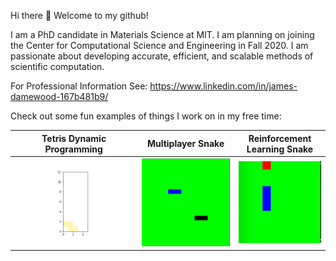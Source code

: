Hi there 👋 Welcome to my github! 

I am a PhD candidate in Materials Science at MIT. I am planning on joining the Center for Computational Science and Engineering in Fall 2020. I am passionate about developing accurate, efficient, and scalable methods of scientific computation.
<!--
**James-Damewood/James-Damewood** is a ✨ _special_ ✨ repository because its `README.md` (this file) appears on your GitHub profile.

Here are some ideas to get you started:

- 🔭 I’m currently working on ...
- 🌱 I’m currently learning ...
- 👯 I’m looking to collaborate on ...
- 🤔 I’m looking for help with ...
- 💬 Ask me about ...
- 📫 How to reach me: ...
- 😄 Pronouns: ...
- ⚡ Fun fact: ...
-->

For Professional Information See: https://www.linkedin.com/in/james-damewood-167b481b9/

Check out some fun examples of things I work on in my free time:

Tetris Dynamic Programming          |  Multiplayer Snake           | Reinforcement Learning Snake         
:-------------------------:|:-------------------------: |:-------------------------: 
![me](https://github.com/James-Damewood/Tetris_DP/blob/main/tetris.gif) |   ![me](https://github.com/James-Damewood/SNAKE-/blob/main/multiplayer_small.gif)    | ![me](https://github.com/James-Damewood/SNAKE-/blob/main/ai_mid.gif)

